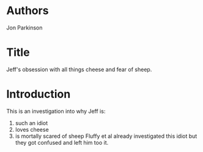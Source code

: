 # Authors
Jon Parkinson

# Title
Jeff's obsession with all things cheese and fear of sheep.

# Introduction
This is an investigation into why Jeff is:
1) such an idiot
2) loves cheese
3) is mortally scared of sheep
Fluffy et al already investigated this idiot but they got confused and left him too it. 
